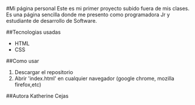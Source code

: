 

#Mi página personal
Este es mi primer proyecto subido fuera de mis clases.
Es una página sencilla donde me presento como programadora Jr y estudiante de desarrollo de Software.

##Tecnologias usadas
- HTML
- CSS

##Como usar
1. Descargar el repositorio 
2. Abrir 'index.html' en cualquier navegador (google chrome, mozilla firefox,etc)

##Autora
Katherine Cejas